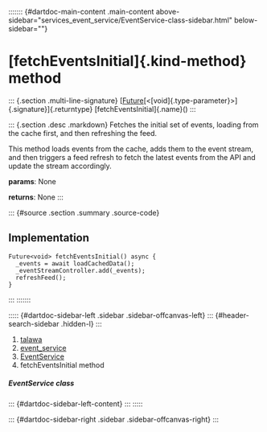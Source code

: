 ::::::: {#dartdoc-main-content .main-content above-sidebar="services_event_service/EventService-class-sidebar.html" below-sidebar=""}
<div>

# [fetchEventsInitial]{.kind-method} method

</div>

::: {.section .multi-line-signature}
[[Future](https://api.flutter.dev/flutter/dart-core/Future-class.html)[\<[void]{.type-parameter}\>]{.signature}]{.returntype}
[fetchEventsInitial]{.name}()
:::

::: {.section .desc .markdown}
Fetches the initial set of events, loading from the cache first, and
then refreshing the feed.

This method loads events from the cache, adds them to the event stream,
and then triggers a feed refresh to fetch the latest events from the API
and update the stream accordingly.

**params**: None

**returns**: None
:::

::: {#source .section .summary .source-code}
## Implementation

``` language-dart
Future<void> fetchEventsInitial() async {
  _events = await loadCachedData();
  _eventStreamController.add(_events);
  refreshFeed();
}
```
:::
:::::::

::::: {#dartdoc-sidebar-left .sidebar .sidebar-offcanvas-left}
::: {#header-search-sidebar .hidden-l}
:::

1.  [talawa](../../index.html)
2.  [event_service](../../services_event_service/)
3.  [EventService](../../services_event_service/EventService-class.html)
4.  fetchEventsInitial method

##### EventService class

::: {#dartdoc-sidebar-left-content}
:::
:::::

::: {#dartdoc-sidebar-right .sidebar .sidebar-offcanvas-right}
:::
